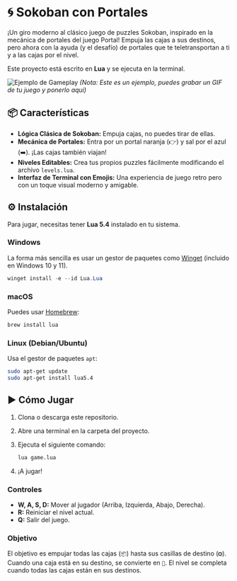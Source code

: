 # 🌀 Sokoban con Portales

¡Un giro moderno al clásico juego de puzzles Sokoban, inspirado en la mecánica de portales del juego Portal! Empuja las cajas a sus destinos, pero ahora con la ayuda (y el desafío) de portales que te teletransportan a ti y a las cajas por el nivel.

Este proyecto está escrito en **Lua** y se ejecuta en la terminal.

![Ejemplo de Gameplay](https://i.imgur.com/example.gif) 
*(Nota: Este es un ejemplo, puedes grabar un GIF de tu juego y ponerlo aquí)*

## 📦 Características

*   **Lógica Clásica de Sokoban:** Empuja cajas, no puedes tirar de ellas.
*   **Mecánica de Portales:** Entra por un portal naranja (👉) y sal por el azul (➡️). ¡Las cajas también viajan!
*   **Niveles Editables:** Crea tus propios puzzles fácilmente modificando el archivo `levels.lua`.
*   **Interfaz de Terminal con Emojis:** Una experiencia de juego retro pero con un toque visual moderno y amigable.

## ⚙️ Instalación

Para jugar, necesitas tener **Lua 5.4** instalado en tu sistema.

### Windows

La forma más sencilla es usar un gestor de paquetes como [Winget](https://learn.microsoft.com/es-es/windows/package-manager/winget/) (incluido en Windows 10 y 11).

```powershell
winget install -e --id Lua.Lua
```

### macOS

Puedes usar [Homebrew](https://brew.sh/index_es):

```bash
brew install lua
```

### Linux (Debian/Ubuntu)

Usa el gestor de paquetes `apt`:

```bash
sudo apt-get update
sudo apt-get install lua5.4
```

## ▶️ Cómo Jugar

1.  Clona o descarga este repositorio.
2.  Abre una terminal en la carpeta del proyecto.
3.  Ejecuta el siguiente comando:

    ```bash
    lua game.lua
    ```
4.  ¡A jugar!

### Controles

*   **W, A, S, D:** Mover al jugador (Arriba, Izquierda, Abajo, Derecha).
*   **R:** Reiniciar el nivel actual.
*   **Q:** Salir del juego.

### Objetivo

El objetivo es empujar todas las cajas (`📦`) hasta sus casillas de destino (`❎`). Cuando una caja está en su destino, se convierte en `🎯`. El nivel se completa cuando todas las cajas están en sus destinos.
